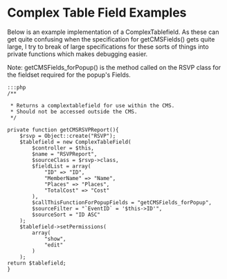 # Complex Table Field Examples

Below is an example implementation of a ComplexTablefield. As these can get quite confusing when the specification for
getCMSFields() gets quite large, I try to break of large specifications for these sorts of things into private functions
which makes debugging easier.

Note: getCMSFields_forPopup() is the method called on the RSVP class for the fieldset required for the popup's Fields.

	:::php
	/** 

	 * Returns a complextablefield for use within the CMS.
	 * Should not be accessed outside the CMS.
	 */
	
	private function getCMSRSVPReport(){
		$rsvp = Object::create("RSVP");
		$tablefield = new ComplexTableField(
			$controller = $this,
			$name = "RSVPReport", 
			$sourceClass = $rsvp->class,
			$fieldList = array(
				"ID" => "ID",
				"MemberName" => "Name",
				"Places" => "Places",
				"TotalCost" => "Cost"
			), 
			$callThisFunctionForPopupFields = "getCMSFields_forPopup",
			$sourceFilter = "`EventID` = '$this->ID'",
			$sourceSort = "ID ASC"
		);
		$tablefield->setPermissions(
			array(
				"show",
				"edit"	
			)
		);
	return $tablefield;		
	}

